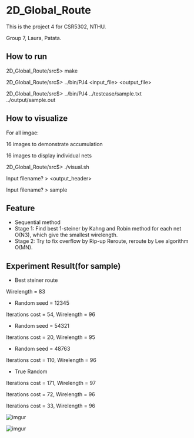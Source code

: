# 2D_Global_Route

This is the project 4 for CSR5302, NTHU.

Group 7, Laura, Patata.

## How to run

2D_Global_Route/src$> make

2D_Global_Route/src$> ../bin/PJ4 <input_file> <output_file>

2D_Global_Route/src$> ../bin/PJ4 ../testcase/sample.txt ../output/sample.out

## How to visualize

For all imgae:

16 images to demonstrate accumulation

16 images to display individual nets

2D_Global_Route/src$> ./visual.sh

Input filename? > <output_header>

Input filename? > sample

## Feature

- Sequential method
- Stage 1: Find best 1-steiner by Kahng and Robin method for each net O(N3), which give the smallest wirelength.
- Stage 2: Try to fix overflow by Rip-up Reroute, reroute by Lee algorithm O(MN).

## Experiment Result(for sample)

- Best steiner route

Wirelength = 83

- Random seed = 12345

Iterations cost = 54, Wirelength = 96

- Random seed = 54321

Iterations cost = 20, Wirelength = 95

- Random seed = 48763

Iterations cost = 110, Wirelength = 96

- True Random

Iterations cost = 171, Wirelength = 97

Iterations cost = 72, Wirelength = 96

Iterations cost = 33, Wirelength = 96

![imgur](https://ibb.co/23DY6zFj)

![imgur](https://ibb.co/9k6Nwcsw)
